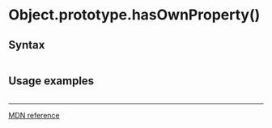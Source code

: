 # Object.prototype.hasOwnProperty()

## Syntax

```js
```

## Usage examples

```js
```

---

[MDN reference]()
